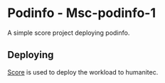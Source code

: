 # Podinfo - Msc-podinfo-1

A simple score project deploying podinfo.

## Deploying

[Score](https://score.dev/) is used to deploy the workload to humanitec.
